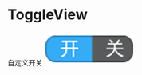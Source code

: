 # ToggleView
自定义开关
![](https://github.com/topMLS/ToggleView/blob/master/Screenshots/switch_background.png)  

